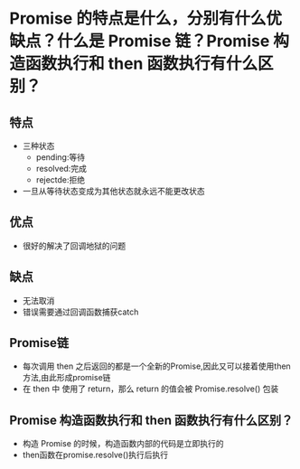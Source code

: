 # Promise 的特点是什么，分别有什么优缺点？什么是 Promise 链？Promise 构造函数执行和 then 函数执行有什么区别？

## 特点
* 三种状态
  * pending:等待
  * resolved:完成
  * rejectde:拒绝
* 一旦从等待状态变成为其他状态就永远不能更改状态

## 优点
* 很好的解决了回调地狱的问题

## 缺点
* 无法取消
* 错误需要通过回调函数捕获catch

## Promise链
* 每次调用 then 之后返回的都是一个全新的Promise,因此又可以接着使用then方法,由此形成promise链
* 在 then 中 使用了 return，那么 return 的值会被 Promise.resolve() 包装


## Promise 构造函数执行和 then 函数执行有什么区别？
* 构造 Promise 的时候，构造函数内部的代码是立即执行的
* then函数在promise.resolve()执行后执行